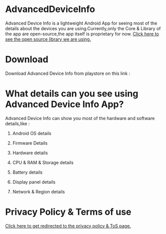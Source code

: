 # AdvancedDeviceInfo
Advanced Device Info is a lightweight Android App for seeing most of the details about the devices you are using.Currently,only the Core & Library of the app are open-source,the app itself is proprietary for now. [Click here to see the open source library we are using.](https://github.com/TherionRO/XCore)

# Download

Download Advanced Device Info from playstore on this link :

# What details can you see using Advanced Device Info App?

Advanced Device Info can show you most of the hardware and software details,like :

1. Android OS details

2. Firmware Details

3. Hardware details

4. CPU & RAM & Storage details

5. Battery details

6. Display panel details

7. Network & Region details

# Privacy Policy & Terms of use

[Click here to get redirected to the privacy policy & ToS page.](https://github.com/TherionRO/AdvancedDeviceInfo/wiki)
